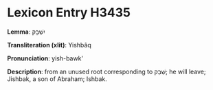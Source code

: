 # Lexicon Entry H3435

**Lemma**: יִשְׁבָּק

**Transliteration (xlit)**: Yishbâq

**Pronunciation**: yish-bawk'

**Description**:
from an unused root corresponding to שְׁבַק; he will leave; Jishbak, a son of Abraham; Ishbak.
